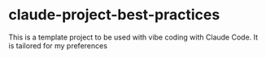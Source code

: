 # claude-project-best-practices
This is a template project to be used with vibe coding with Claude Code.  It is tailored for my preferences
